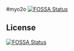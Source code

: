 #myo2o
[![FOSSA Status](https://app.fossa.com/api/projects/git%2Bgithub.com%2FHyacinthQin%2Fcsshop.svg?type=shield)](https://app.fossa.com/projects/git%2Bgithub.com%2FHyacinthQin%2Fcsshop?ref=badge_shield)



## License
[![FOSSA Status](https://app.fossa.com/api/projects/git%2Bgithub.com%2FHyacinthQin%2Fcsshop.svg?type=large)](https://app.fossa.com/projects/git%2Bgithub.com%2FHyacinthQin%2Fcsshop?ref=badge_large)